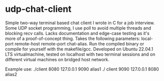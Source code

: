 # udp-chat-client

Simple two-way terminal based chat client I wrote in C for a job interview. Some UDP socket programming, I use poll to avoid multiple threads and blocking recv calls. Lacks documentation and edge-case testing as it's more of a proof-of-concept thing.
Takes the following parameters: local-port remote-host remote-port chat-alias.
Run the compiled binary or compile for yourself with the makefile/gcc.
Developed on Ubuntu 22.04.1 LTS virtualmachine, tested on localhost with two terminal sessions and on different virtual machines on bridged host network.

Example use: ./client 8080 127.0.0.1 9090 alias1
              ./ client 9090 127.0.0.1 8080 alias2
